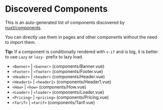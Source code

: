 # Discovered Components

This is an auto-generated list of components discovered by [nuxt/components](https://github.com/nuxt/components).

You can directly use them in pages and other components without the need to import them.

**Tip:** If a component is conditionally rendered with `v-if` and is big, it is better to use `Lazy` or `lazy-` prefix to lazy load.

- `<Banner>` | `<banner>` (components/Banner.vue)
- `<Footer>` | `<footer>` (components/Footer.vue)
- `<Header>` | `<header>` (components/Header.vue)
- `<Header1>` | `<header1>` (components/Header1.vue)
- `<How>` | `<how>` (components/How.vue)
- `<Loader>` | `<loader>` (components/Loader.vue)
- `<Pricing>` | `<pricing>` (components/Pricing.vue)
- `<Tarif>` | `<tarif>` (components/Tarif.vue)

